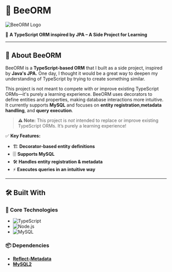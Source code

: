 # 🐝 BeeORM  
![BeeORM Logo](https://github.com/user-attachments/assets/e7cec052-12cf-4ea3-b2c8-104b3d545192)  

🚀 **A TypeScript ORM inspired by JPA – A Side Project for Learning**  

---

## 📌 About BeeORM  
BeeORM is a **TypeScript-based ORM** that I built as a side project, inspired by **Java's JPA.** One day, I thought it would be a great way to deepen my understanding of TypeScript by trying to create something similar.

This project is not meant to compete with or improve existing TypeScript ORMs—it's purely a learning experience. BeeORM uses decorators to define entities and properties, making database interactions more intuitive. It currently supports **MySQL** and focuses on **entity registration**,**metadata handling**, and **query execution**. 

> **⚠️ Note:** This project is *not* intended to replace or improve existing TypeScript ORMs. It’s purely a learning experience!  

✅ **Key Features:**  
- 🏗 **Decorator-based entity definitions**  
- 🗄 **Supports MySQL**  
- 🛠 **Handles entity registration & metadata**  
- ⚡ **Executes queries in an intuitive way**  

---

## 🛠 Built With  
### 🚀 Core Technologies  
- ![TypeScript](https://img.shields.io/badge/-TypeScript-3178C6?logo=typescript&logoColor=white&style=for-the-badge)  
- ![Node.js](https://img.shields.io/badge/-Node.js-339933?logo=node.js&logoColor=white&style=for-the-badge)  
- ![MySQL](https://img.shields.io/badge/-MySQL-4479A1?logo=mysql&logoColor=white&style=for-the-badge)  

### 📦 Dependencies  
- [**Reflect-Metadata**](https://www.npmjs.com/package/reflect-metadata)  
- [**MySQL2**](https://www.npmjs.com/package/mysql2)  

